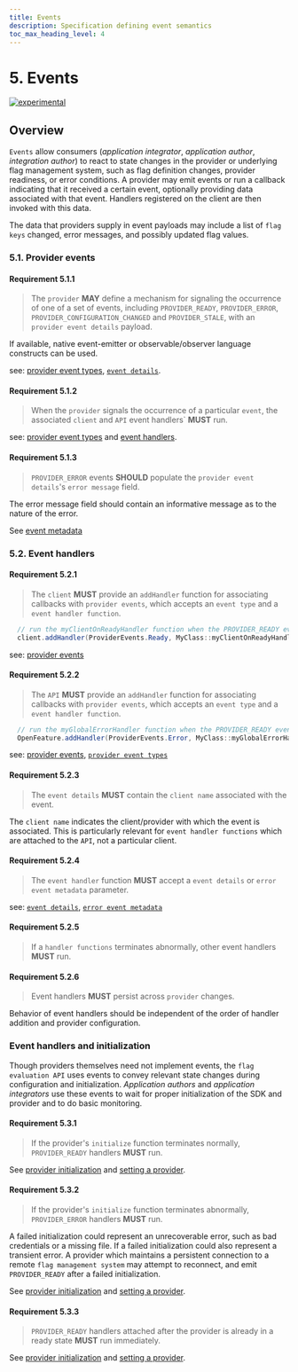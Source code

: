 ```yaml
---
title: Events
description: Specification defining event semantics
toc_max_heading_level: 4
---
```


# 5. Events

[![experimental](https://img.shields.io/static/v1?label=Status&message=experimental&color=orange)](https://github.com/open-feature/spec/tree/main/specification#experimental)

## Overview

`Events` allow consumers (_application integrator_, _application author_, _integration author_) to react to state changes in the provider or underlying flag management system, such as flag definition changes, provider readiness, or error conditions. A provider may emit events or run a callback indicating that it received a certain event, optionally providing data associated with that event. Handlers registered on the client are then invoked with this data.

The data that providers supply in event payloads may include a list of `flag keys` changed, error messages, and possibly updated flag values.

### 5.1. Provider events

#### Requirement 5.1.1

> The `provider` **MAY** define a mechanism for signaling the occurrence of one of a set of events, including `PROVIDER_READY`, `PROVIDER_ERROR`, `PROVIDER_CONFIGURATION_CHANGED` and `PROVIDER_STALE`, with an `provider event details` payload. 

If available, native event-emitter or observable/observer language constructs can be used.

see: [provider event types](../types.md#provider-events), [`event details`](../types.md#provider-event-details).

#### Requirement 5.1.2

> When the `provider` signals the occurrence of a particular `event`, the associated `client` and `API` event handlers` **MUST** run.

see: [provider event types](./../types.md#provider-events) and [event handlers](#52-event-handlers).

#### Requirement 5.1.3

> `PROVIDER_ERROR` events **SHOULD** populate the `provider event details`'s `error message` field.

The error message field should contain an informative message as to the nature of the error.

See [event metadata](../types.md#error-event-details)

### 5.2. Event handlers

#### Requirement 5.2.1

> The `client` **MUST** provide an `addHandler` function for associating callbacks with `provider events`, which accepts an `event type` and a `event handler function`.

```java
  // run the myClientOnReadyHandler function when the PROVIDER_READY event is fired
  client.addHandler(ProviderEvents.Ready, MyClass::myClientOnReadyHandler);
```

see: [provider events](#51-provider-events)

#### Requirement 5.2.2

> The `API` **MUST** provide an `addHandler` function for associating callbacks with `provider events`, which accepts an `event type` and a `event handler function`.

```java
  // run the myGlobalErrorHandler function when the PROVIDER_READY event is fired
  OpenFeature.addHandler(ProviderEvents.Error, MyClass::myGlobalErrorHandler);
```

see: [provider events](#51-provider-events), [`provider event types`](../types.md#provider-events)

#### Requirement 5.2.3

> The `event details` **MUST** contain the `client name` associated with the event.

The `client name` indicates the client/provider with which the event is associated.
This is particularly relevant for `event handler functions` which are attached to the `API`, not a particular client.

#### Requirement 5.2.4

> The `event handler` function **MUST** accept a `event details` or `error event metadata` parameter.

see: [`event details`](../types.md#event-details), [`error event metadata`](../types.md#error-event-details)

#### Requirement 5.2.5

> If a `handler functions` terminates abnormally, other event handlers **MUST** run.

#### Requirement 5.2.6

> Event handlers **MUST** persist across `provider` changes.

Behavior of event handlers should be independent of the order of handler addition and provider configuration.

### Event handlers and initialization

Though providers themselves need not implement events, the `flag evaluation API` uses events to convey relevant state changes during configuration and initialization.
_Application authors_ and _application integrators_ use these events to wait for proper initialization of the SDK and provider and to do basic monitoring.

#### Requirement 5.3.1

> If the provider's `initialize` function terminates normally, `PROVIDER_READY` handlers **MUST** run.

See [provider initialization](./02-providers.md#24-initialization) and [setting a provider](./01-flag-evaluation.md#setting-a-provider).

#### Requirement 5.3.2

> If the provider's `initialize` function terminates abnormally, `PROVIDER_ERROR` handlers **MUST** run.

A failed initialization could represent an unrecoverable error, such as bad credentials or a missing file. 
If a failed initialization could also represent a transient error.
A provider which maintains a persistent connection to a remote `flag management system` may attempt to reconnect, and emit `PROVIDER_READY` after a failed initialization.

See [provider initialization](./02-providers.md#24-initialization) and [setting a provider](./01-flag-evaluation.md#setting-a-provider).

#### Requirement 5.3.3

> `PROVIDER_READY` handlers attached after the provider is already in a ready state **MUST** run immediately.

See [provider initialization](./02-providers.md#24-initialization) and [setting a provider](./01-flag-evaluation.md#setting-a-provider).
